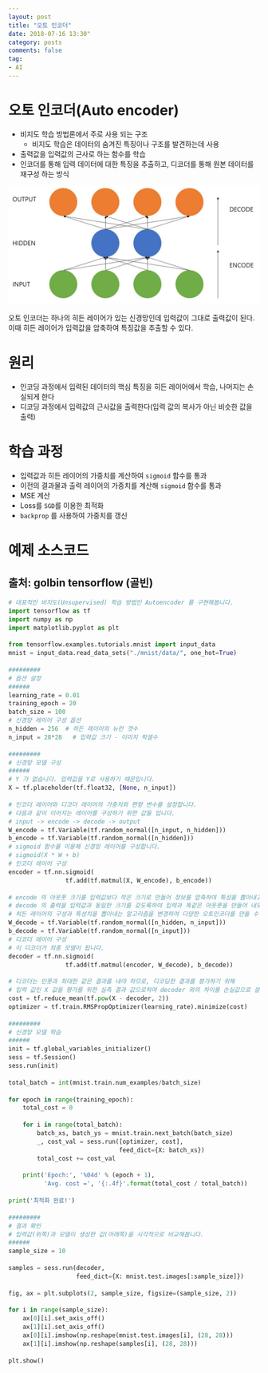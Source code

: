 ```yaml
---
layout: post
title: "오토 인코더"
date: 2018-07-16 13:30"
category: posts
comments: false
tag:
- AI
---
```

# 오토 인코더(Auto encoder)
- 비지도 학습 방법론에서 주로 사용 되는 구조
  - 비지도 학습은 데이터의 숨겨진 특징이나 구조를 발견하는데 사용
- 출력값을 입력값의 근사로 하는 함수를 학습
- 인코더를 통해 입력 데이터에 대한 특징을 추출하고, 디코더를 통해 원본 데이터를 재구성 하는 방식

![autoencoder](../../images/posts/autoencoder/autoencoder.JPG)   

오토 인코더는 하나의 히든 레이어가 있는 신경망인데 입력값이 그대로 출력값이 된다. 이때 히든 레이어가 입력값을 압축하여 특징값을 추출할 수 있다.

# 원리
- 인코딩 과정에서 입력된 데이터의 핵심 특징을 히든 레이어에서 학습, 나머지는 손실되게 한다
- 디코딩 과정에서 입력값의 근사값을 출력한다(입력 값의 복사가 아닌 비슷한 값을 출력)

# 학습 과정
- 입력값과 히든 레이어의 가중치를 계산하여 `sigmoid` 함수를 통과
- 이전의 결과물과 출력 레이어의 가중치를 계산해 `sigmoid` 함수를 통과
- MSE 계산
- Loss를 `SGD`를 이용한 최적화
- `backprop` 를 사용하여 가중치를 갱신

# 예제 소스코드 
## 출처: golbin tensorflow (골빈)
```python
# 대표적인 비지도(Unsupervised) 학습 방법인 Autoencoder 를 구현해봅니다.
import tensorflow as tf
import numpy as np
import matplotlib.pyplot as plt

from tensorflow.examples.tutorials.mnist import input_data
mnist = input_data.read_data_sets("./mnist/data/", one_hot=True)

#########
# 옵션 설정
######
learning_rate = 0.01
training_epoch = 20
batch_size = 100
# 신경망 레이어 구성 옵션
n_hidden = 256  # 히든 레이어의 뉴런 갯수
n_input = 28*28   # 입력값 크기 - 이미지 픽셀수

#########
# 신경망 모델 구성
######
# Y 가 없습니다. 입력값을 Y로 사용하기 때문입니다.
X = tf.placeholder(tf.float32, [None, n_input])

# 인코더 레이어와 디코더 레이어의 가중치와 편향 변수를 설정합니다.
# 다음과 같이 이어지는 레이어를 구성하기 위한 값들 입니다.
# input -> encode -> decode -> output
W_encode = tf.Variable(tf.random_normal([n_input, n_hidden]))
b_encode = tf.Variable(tf.random_normal([n_hidden]))
# sigmoid 함수를 이용해 신경망 레이어를 구성합니다.
# sigmoid(X * W + b)
# 인코더 레이어 구성
encoder = tf.nn.sigmoid(
                tf.add(tf.matmul(X, W_encode), b_encode))

# encode 의 아웃풋 크기를 입력값보다 작은 크기로 만들어 정보를 압축하여 특성을 뽑아내고,
# decode 의 출력을 입력값과 동일한 크기를 갖도록하여 입력과 똑같은 아웃풋을 만들어 내도록 합니다.
# 히든 레이어의 구성과 특성치을 뽑아내는 알고리즘을 변경하여 다양한 오토인코더를 만들 수 있습니다.
W_decode = tf.Variable(tf.random_normal([n_hidden, n_input]))
b_decode = tf.Variable(tf.random_normal([n_input]))
# 디코더 레이어 구성
# 이 디코더가 최종 모델이 됩니다.
decoder = tf.nn.sigmoid(
                tf.add(tf.matmul(encoder, W_decode), b_decode))

# 디코더는 인풋과 최대한 같은 결과를 내야 하므로, 디코딩한 결과를 평가하기 위해
# 입력 값인 X 값을 평가를 위한 실측 결과 값으로하여 decoder 와의 차이를 손실값으로 설정합니다.
cost = tf.reduce_mean(tf.pow(X - decoder, 2))
optimizer = tf.train.RMSPropOptimizer(learning_rate).minimize(cost)

#########
# 신경망 모델 학습
######
init = tf.global_variables_initializer()
sess = tf.Session()
sess.run(init)

total_batch = int(mnist.train.num_examples/batch_size)

for epoch in range(training_epoch):
    total_cost = 0

    for i in range(total_batch):
        batch_xs, batch_ys = mnist.train.next_batch(batch_size)
        _, cost_val = sess.run([optimizer, cost],
                               feed_dict={X: batch_xs})
        total_cost += cost_val

    print('Epoch:', '%04d' % (epoch + 1),
          'Avg. cost =', '{:.4f}'.format(total_cost / total_batch))

print('최적화 완료!')

#########
# 결과 확인
# 입력값(위쪽)과 모델이 생성한 값(아래쪽)을 시각적으로 비교해봅니다.
######
sample_size = 10

samples = sess.run(decoder,
                   feed_dict={X: mnist.test.images[:sample_size]})

fig, ax = plt.subplots(2, sample_size, figsize=(sample_size, 2))

for i in range(sample_size):
    ax[0][i].set_axis_off()
    ax[1][i].set_axis_off()
    ax[0][i].imshow(np.reshape(mnist.test.images[i], (28, 28)))
    ax[1][i].imshow(np.reshape(samples[i], (28, 28)))

plt.show()

```

